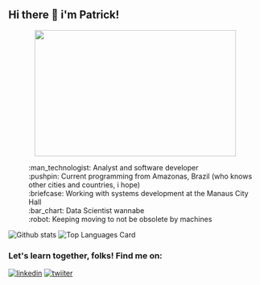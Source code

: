 ## Hi there :vulcan_salute: i'm Patrick!

<p align="center">
  <img width="400" height="250" src="https://media1.tenor.com/images/b7a43f2a884a5469c505b3b0838b6aa2/tenor.gif?itemid=5567497">
</p>

<dl>
  <dd>:man_technologist: Analyst and software developer</dd>
  <dd>:pushpin: Current programming from Amazonas, Brazil (who knows other cities and countries, i hope)</dd>
  <dd>:briefcase: Working with systems development at the Manaus City Hall</dd>
  <dd>:bar_chart: Data Scientist wannabe</dd>
  <dd>:robot: Keeping moving to not be obsolete by machines</dd>
</dl>

![Github stats](https://github-readme-stats.vercel.app/api?username=patricktapajos&theme=buefy&show_icons=true&count_private=true) 
![Top Languages Card](https://github-readme-stats.vercel.app/api/top-langs/?username=patricktapajos&layout=compact&theme=buefy)

### Let's learn together, folks! Find me on:

[![linkedin](https://img.shields.io/badge/linkedin-%230077B5.svg?&style=for-the-badge&logo=linkedin&logoColor=white)](https://www.linkedin.com/in/patrick-tapajos-pinto/)
[![twiiter](https://img.shields.io/badge/twitter-%231DA1F2.svg?&style=for-the-badge&logo=twitter&logoColor=white)](https://www.twiiter.com/patricktapajos)
